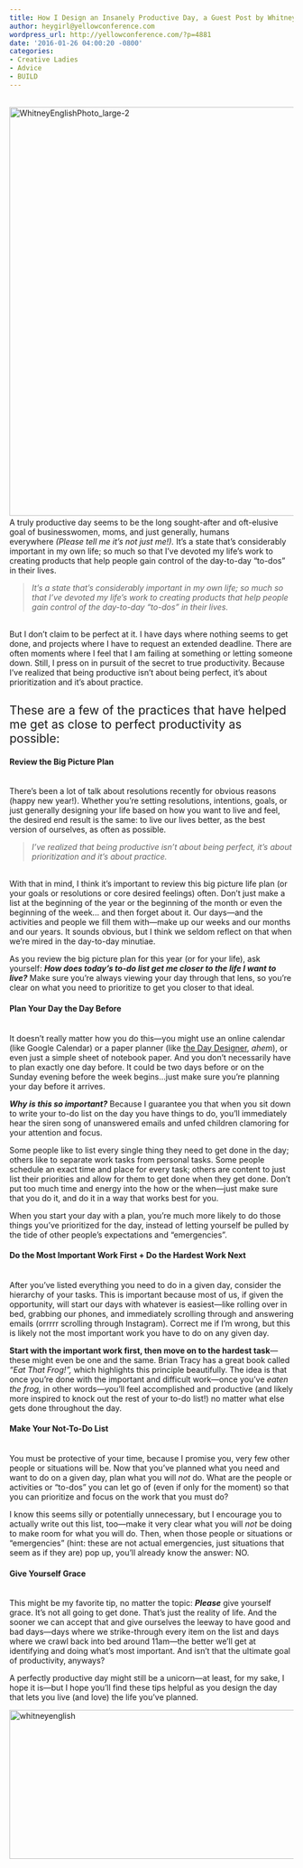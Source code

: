 ```yaml
---
title: How I Design an Insanely Productive Day, a Guest Post by Whitney English
author: heygirl@yellowconference.com
wordpress_url: http://yellowconference.com/?p=4881
date: '2016-01-26 04:00:20 -0800'
categories:
- Creative Ladies
- Advice
- BUILD
---
```

<p><span style="font-weight: 400;"><a href="http://yellowconference.com/wp-content/uploads/2016/01/WhitneyEnglishPhoto_large-2.jpg"><br />
</a><a href="http://yellowconference.com/wp-content/uploads/2016/01/WhitneyEnglishPhoto_large-21.jpg"><img class="aligncenter size-full wp-image-4885" src="http://yellowconference.com/wp-content/uploads/2016/01/WhitneyEnglishPhoto_large-21.jpg" alt="WhitneyEnglishPhoto_large-2" width="700" height="724" /></a><a href="http://yellowconference.com/wp-content/uploads/2016/01/WhitneyEnglishPhoto_large-2-copy.jpg"><br />
</a>A truly productive day seems to be the long sought-after and oft-elusive goal of businesswomen, moms, and just generally, humans everywhere&nbsp;<em>(Please tell me it&rsquo;s not just me!).</em> It&rsquo;s a state that&rsquo;s considerably important in my own life; so much so that I&rsquo;ve devoted my life&rsquo;s work to creating products that help people gain control of the day-to-day &ldquo;to-dos&rdquo; in their lives. </span></p>
<blockquote><p><em>It&rsquo;s a state that&rsquo;s considerably important in my own life; so much so that I&rsquo;ve devoted my life&rsquo;s work to creating products that help people gain control of the day-to-day &ldquo;to-dos&rdquo; in their lives.</em></blockquote><br />
But I don&rsquo;t claim to be perfect at it. I have days where nothing seems to get done, and projects where I have to request an extended deadline. There are often moments where I feel that I am failing at something or letting someone down. Still, I press on in pursuit of the secret to true productivity. Because I&rsquo;ve realized that being productive isn&rsquo;t about being perfect, it&rsquo;s about prioritization and it&rsquo;s about practice.</p>
<h2><span style="font-weight: 400;">These are a few of the practices that have helped me get as close to perfect productivity as possible:</span></h2></p>
<h4><b>Review the Big Picture Plan</b></h4><br />
There&rsquo;s been a lot of talk about resolutions recently for obvious reasons (happy new year!). Whether you&rsquo;re setting resolutions, intentions, goals, or just generally designing your life based on how you want to live and feel, the desired end result is the same: to live our lives better, as the best version of ourselves, as often as possible.</p>
<blockquote><p><em>I&rsquo;ve realized that being productive isn&rsquo;t about being perfect, it&rsquo;s about prioritization and it&rsquo;s about practice.</em></blockquote><br />
With that in mind, I think it&rsquo;s important to review this big picture life plan (or your goals or resolutions or core desired feelings) often. Don&rsquo;t just make a list at the beginning of the year or the beginning of the month or even the beginning of the week... and then forget about it. Our days&mdash;and the activities and people we fill them with&mdash;make up our weeks and our months and our years. It sounds obvious, but I think we seldom reflect on that when we&rsquo;re mired in the day-to-day minutiae.</p>
<p><span style="font-weight: 400;">As you review the big picture plan for this year (or for your life), ask yourself: <strong><em>How does today&rsquo;s to-do list get me closer to the life I want to live?</em></strong> Make sure you&rsquo;re always viewing your day through that lens, so you&rsquo;re clear on what you need to prioritize to get you closer to that ideal.</span></p>
<h4><b>Plan Your Day the Day Before</b></h4><br />
<span style="font-weight: 400;">It doesn&rsquo;t really matter how you do this&mdash;you might use an online calendar (like Google Calendar) or a paper planner (like <a href="http://shop.daydesigner.com/" target="_blank">the Day Designer</a>, </span><i><span style="font-weight: 400;">ahem</span></i><span style="font-weight: 400;">), or even just a simple sheet of notebook paper. And you don&rsquo;t necessarily have to plan exactly one day before. It could be two days before or on the Sunday evening before the week begins...just make sure you&rsquo;re planning your day before it arrives.</span></p>
<p><em><strong>Why is this so important?</strong></em> Because I guarantee you that when you sit down to write your to-do list on the day you have things to do, you&rsquo;ll immediately hear the siren song of unanswered emails and unfed children clamoring for your attention and focus.</p>
<p><span style="font-weight: 400;">Some people like to list every single thing they need to get done in the day; others like to separate work tasks from personal tasks. Some people schedule an exact time and place for every task; others are content to just list their priorities and allow for them to get done when they get done. Don&rsquo;t put too much time and energy into the how or the when&mdash;just make sure that you do it, and do it in a way that works best for you. </span></p>
<p><span style="font-weight: 400;">When you start your day with a plan, you&rsquo;re much more likely to do those things you&rsquo;ve prioritized for the day, instead of letting yourself be pulled by the tide of other people&rsquo;s expectations and &ldquo;emergencies&rdquo;.</span></p>
<h4><b>Do the Most Important Work First + Do the Hardest Work Next</b></h4><br />
<span style="font-weight: 400;">After you&rsquo;ve listed everything you need to do in a given day, consider the hierarchy of your tasks. This is important because most of us, if given the opportunity, will start our days with whatever is easiest&mdash;like rolling over in bed, grabbing our phones, and immediately scrolling through and answering emails (orrrrr scrolling through Instagram). Correct me if I&rsquo;m wrong, but this is likely not the most important work you have to do on any given day.</span></p>
<p><span style="font-weight: 400;"><strong>Start with the important work first, then move on to the hardest task</strong>&mdash;these might even be one and the same. Brian Tracy has a great book called <em>&ldquo;Eat That Frog!&rdquo;,</em> which highlights this principle beautifully. The idea is that once you&rsquo;re done with the important and difficult work&mdash;once you&rsquo;ve <em>eaten the frog,</em> in other words&mdash;you&rsquo;ll feel accomplished and productive (and likely more inspired to knock out the rest of your to-do list!) no matter what else gets done throughout the day.</span></p>
<h4><b>Make Your Not-To-Do List</b></h4><br />
<span style="font-weight: 400;">You must be protective of your time, because I promise you, very few other people or situations will be. Now that you&rsquo;ve planned what you need and want to do on a given day, plan what you will </span><i><span style="font-weight: 400;">not</span></i><span style="font-weight: 400;"> do. What are the people or activities or &ldquo;to-dos&rdquo; you can let go of (even if only for the moment) so that you can prioritize and focus on the work that you must do? </span></p>
<p><span style="font-weight: 400;">I know this seems silly or potentially unnecessary, but I encourage you to actually write out this list, too&mdash;make it very clear what you will </span><i><span style="font-weight: 400;">not</span></i><span style="font-weight: 400;"> be doing to make room for what you will do. Then, when those people or situations or &ldquo;emergencies&rdquo; (hint: these are not actual emergencies, just situations that seem as if they are) pop up, you&rsquo;ll already know the answer: NO.</span></p>
<h4><b>Give Yourself Grace</b></h4><br />
<span style="font-weight: 400;">This might be my favorite tip, no matter the topic: <strong><em>Please</em></strong> give yourself grace. It&rsquo;s not all going to get done. That&rsquo;s just the reality of life. And the sooner we can accept that and give ourselves the leeway to have good and bad days&mdash;days where we strike-through every item on the list and days where we crawl back into bed around 11am&mdash;the better we&rsquo;ll get at identifying and doing what&rsquo;s most important. And isn&rsquo;t that the ultimate goal of productivity, anyways?</span></p>
<p><span style="font-weight: 400;">A perfectly productive day might still be a unicorn&mdash;at least, for my sake, I hope it is&mdash;but I hope you&rsquo;ll find these tips helpful as you design the day that lets you live (and love) the life you&rsquo;ve planned.</span></p>
<p><a href="http://whitneyenglish.com/" target="_blank"><img class="aligncenter size-full wp-image-4886" src="http://yellowconference.com/wp-content/uploads/2016/01/whitneyenglish.jpg" alt="whitneyenglish" width="700" height="264" /></a></p>
<p>&nbsp;</p>
<p>&nbsp;</p>
